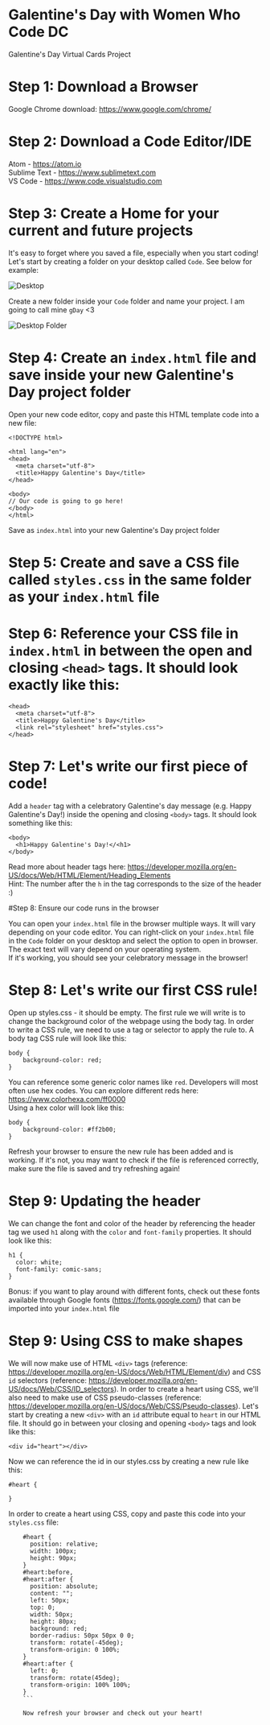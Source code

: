 # Galentine's Day with Women Who Code DC
Galentine's Day Virtual Cards Project

# Step 1: Download a Browser
Google Chrome download: https://www.google.com/chrome/

# Step 2: Download a Code Editor/IDE
Atom - https://atom.io
</br>
Sublime Text - https://www.sublimetext.com
</br>
VS Code - https://www.code.visualstudio.com

# Step 3: Create a Home for your current and future projects
It's easy to forget where you saved a file, especially when you start coding! Let's start by creating a folder on your desktop called `Code`. See below for example:

![Desktop](https://i.imgur.com/yRiofSR.jpg)

Create a new folder inside your `Code` folder and name your project. I am going to call mine `gDay` <3

![Desktop Folder](https://i.imgur.com/XXgKvwW.jpg)

# Step 4: Create an `index.html` file and save inside your new Galentine's Day project folder
Open your new code editor, copy and paste this HTML template code into a new file:
```
<!DOCTYPE html>

<html lang="en">
<head>
  <meta charset="utf-8">
  <title>Happy Galentine's Day</title>
</head>

<body>
// Our code is going to go here!
</body>
</html>
```
Save as `index.html` into your new Galentine's Day project folder

# Step 5: Create and save a CSS file called `styles.css` in the same folder as your `index.html` file


# Step 6: Reference your CSS file in `index.html` in between the open and closing `<head>` tags. It should look exactly like this:

```
<head>
  <meta charset="utf-8">
  <title>Happy Galentine's Day</title>
  <link rel="stylesheet" href="styles.css">
</head>
```

# Step 7: Let's write our first piece of code!

Add a `header` tag with a celebratory Galentine's day message (e.g. Happy Galentine's Day!) inside the opening and closing `<body>` tags. It should look something like this:

```
<body>
  <h1>Happy Galentine's Day!</<h1>
</body>
```

Read more about header tags here: https://developer.mozilla.org/en-US/docs/Web/HTML/Element/Heading_Elements
</br>
Hint: The number after the `h` in the tag corresponds to the size of the header :)

#Step 8: Ensure our code runs in the browser

You can open your `index.html` file in the browser multiple ways. It will vary depending on your code editor. You can right-click on your `index.html` file in the `Code` folder on your desktop and select the option to open in browser. The exact text will vary depend on your operating system. 
</br>
If it's working, you should see your celebratory message in the browser!

# Step 8: Let's write our first CSS rule!

Open up styles.css - it should be empty. The first rule we will write is to change the background color of the webpage using the body tag. In order to write a CSS rule, we need to use a tag or selector to apply the rule to. A body tag CSS rule will look like this:

```
body {
    background-color: red;
}
```

You can reference some generic color names like `red`. Developers will most often use hex codes. You can explore different reds here: https://www.colorhexa.com/ff0000
</br>
Using a hex color will look like this:

```
body {
    background-color: #ff2b00;
}
```

Refresh your browser to ensure the new rule has been added and is working. If it's not, you may want to check if the file is referenced correctly, make sure the file is saved and try refreshing again!

# Step 9: Updating the header

We can change the font and color of the header by referencing the header tag we used `h1` along with the `color` and `font-family` properties. It should look like this:

```
h1 {
  color: white;
  font-family: comic-sans;
}
```

Bonus: if you want to play around with different fonts, check out these fonts available through Google fonts (https://fonts.google.com/) that can be imported into your `index.html` file

# Step 9: Using CSS to make shapes

We will now make use of HTML `<div>` tags (reference: https://developer.mozilla.org/en-US/docs/Web/HTML/Element/div) and CSS `id` selectors (reference: https://developer.mozilla.org/en-US/docs/Web/CSS/ID_selectors). In order to create a heart using CSS, we'll also need to make use of CSS pseudo-classes (reference: https://developer.mozilla.org/en-US/docs/Web/CSS/Pseudo-classes). Let's start by creating a new `<div>` with an `id` attribute equal to `heart` in our HTML file. It should go in between your closing and opening `<body>` tags and look like this:

```
<div id="heart"></div>
```

Now we can reference the id in our styles.css by creating a new rule like this:

```
#heart {

}
```

In order to create a heart using CSS, copy and paste this code into your `styles.css` file:

```
    #heart {
      position: relative;
      width: 100px;
      height: 90px;
    }
    #heart:before,
    #heart:after {
      position: absolute;
      content: "";
      left: 50px;
      top: 0;
      width: 50px;
      height: 80px;
      background: red;
      border-radius: 50px 50px 0 0;
      transform: rotate(-45deg);
      transform-origin: 0 100%;
    }
    #heart:after {
      left: 0;
      transform: rotate(45deg);
      transform-origin: 100% 100%;
    }
    ```
    
    Now refresh your browser and check out your heart!
